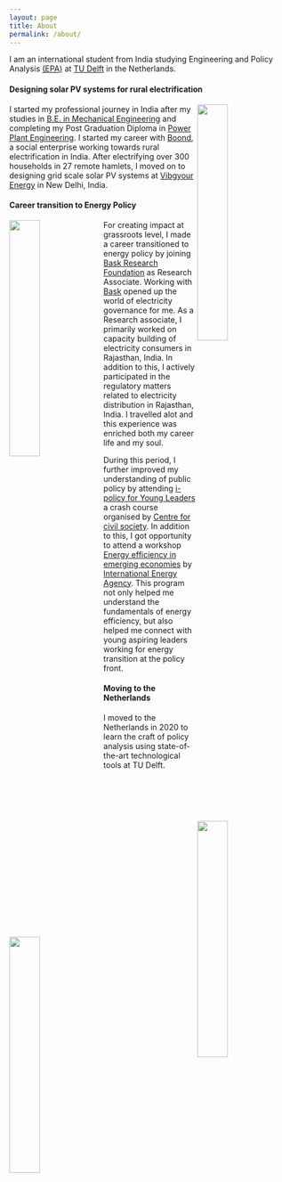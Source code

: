 ```yaml
---
layout: page
title: About
permalink: /about/
---
```




I am an international student from India studying Engineering and Policy
Analysis [(EPA)](https://www.tudelft.nl/onderwijs/opleidingen/masters/epa/msc-engineering-and-policy-analysis)
at [TU Delft](https://www.tudelft.nl/) in the Netherlands.

#### Designing solar PV systems for rural electrification

<img align="right" style="width:33%;" id="image"  src="../gallery/about/anmol_up.png">

I started my professional journey in India after my studies
in [B.E. in Mechanical Engineering](https://ghrietn.raisoni.net/ug-mechanical-engineering) and completing my Post
Graduation Diploma in [Power Plant Engineering](https://npti.gov.in/npti_neyveli/home). I started my career
with [Boond](http://boond.net/), a social enterprise working towards rural electrification in India. After electrifying
over 300 households in 27 remote hamlets, I moved on to designing grid scale solar PV systems
at [Vibgyour Energy](https://vibgyorenergy.com/) in New Delhi, India.

#### Career transition to Energy Policy

<img align="left" style="width:33%;" id="image"  src="../gallery/about/anmol_bajju.png">

For creating impact at grassroots level, I made a career transitioned to energy policy by
joining [Bask Research Foundation](https://baskfoundation.org/) as Research Associate.
Working with [Bask](https://baskfoundation.org/) opened up the world of electricity governance for me.
As a Research associate, I primarily worked on capacity building of electricity consumers in Rajasthan, India. In
addition to this, I actively participated in the regulatory matters related to electricity distribution in Rajasthan,
India. I travelled alot and this experience was enriched both my career life and my soul.

<img align="right" style="width:33%;" id="image"  src="../gallery/about/anmol_jaipur.png">

During this period, I further improved my understanding of public policy by
attending [i-policy for Young Leaders](https://ccs.in/ipolicy-young-leaders) a crash course organised
by [Centre for civil society](https://ccs.in/). In addition to this, I got opportunity to attend a
workshop [Energy efficiency in emerging economies](https://www.iea.org/programmes/energy-efficiency-in-emerging-economies)
by [International Energy Agency](https://www.iea.org/). This program not only helped me understand the fundamentals of
energy efficiency, but also helped me connect with young aspiring leaders working for energy transition at the policy
front.

#### Moving to the Netherlands

<img align="left" style="width:33%;" id="image"  src="../gallery/about/anmol_efteling.png">

I moved to the Netherlands in 2020 to learn the craft of policy analysis using state-of-the-art technological tools at
TU Delft.






